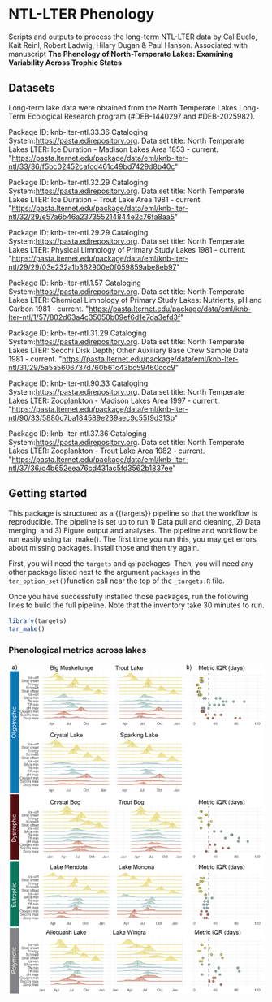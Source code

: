# NTL-LTER Phenology

Scripts and outputs to process the long-term NTL-LTER data by Cal Buelo, Kait Reinl, Robert Ladwig, Hilary Dugan & Paul Hanson.
Associated with manuscript **The Phenology of North-Temperate Lakes: Examining Variability Across Trophic States**

## Datasets
Long-term lake data were obtained from the North Temperate Lakes Long-Term Ecological Research program (#DEB-1440297 and #DEB-2025982).

Package ID: knb-lter-ntl.33.36 Cataloging System:https://pasta.edirepository.org.
Data set title: North Temperate Lakes LTER: Ice Duration - Madison Lakes Area 1853 - current.
"https://pasta.lternet.edu/package/data/eml/knb-lter-ntl/33/36/f5bc02452cafcd461c49bd7429d8b40c" 

Package ID: knb-lter-ntl.32.29 Cataloging System:https://pasta.edirepository.org.
Data set title: North Temperate Lakes LTER: Ice Duration - Trout Lake Area 1981 - current.
"https://pasta.lternet.edu/package/data/eml/knb-lter-ntl/32/29/e57a6b46a237355214844e2c76fa8aa5" 

Package ID: knb-lter-ntl.29.29 Cataloging System:https://pasta.edirepository.org.
Data set title: North Temperate Lakes LTER: Physical Limnology of Primary Study Lakes 1981 - current.
"https://pasta.lternet.edu/package/data/eml/knb-lter-ntl/29/29/03e232a1b362900e0f059859abe8eb97"

Package ID: knb-lter-ntl.1.57 Cataloging System:https://pasta.edirepository.org.
Data set title: North Temperate Lakes LTER: Chemical Limnology of Primary Study Lakes: Nutrients, pH and Carbon 1981 - current.
"https://pasta.lternet.edu/package/data/eml/knb-lter-ntl/1/57/802d63a4c35050b09ef6d1e7da3efd3f"
  
Package ID: knb-lter-ntl.31.29 Cataloging System:https://pasta.edirepository.org.
Data set title: North Temperate Lakes LTER: Secchi Disk Depth; Other Auxiliary Base Crew Sample Data 1981 - current.
"https://pasta.lternet.edu/package/data/eml/knb-lter-ntl/31/29/5a5a5606737d760b61c43bc59460ccc9" 

Package ID: knb-lter-ntl.90.33 Cataloging System:https://pasta.edirepository.org.
Data set title: North Temperate Lakes LTER: Zooplankton - Madison Lakes Area 1997 - current.
"https://pasta.lternet.edu/package/data/eml/knb-lter-ntl/90/33/5880c7ba184589e239aec9c55f9d313b"

Package ID: knb-lter-ntl.37.36 Cataloging System:https://pasta.edirepository.org.
Data set title: North Temperate Lakes LTER: Zooplankton - Trout Lake Area 1982 - current.
"https://pasta.lternet.edu/package/data/eml/knb-lter-ntl/37/36/c4b652eea76cd431ac5fd3562b1837ee" 

## Getting started
This package is structured as a {{targets}} pipeline so that the workflow is reproducible. The pipeline is set up to run 1) Data pull and cleaning, 2) Data merging, and 3) Figure output and analyses. The pipeline and workflow be run easily using tar_make(). The first time you run this, you may get errors about missing packages. Install those and then try again.

First, you will need the `targets` and `qs` packages. Then, you will need any other package listed next to the argument `packages` in the `tar_option_set()`function call near the top of the `_targets.R` file. 

Once you have successfully installed those packages, run the following lines to build the full pipeline. Note that the inventory take 30 minutes to run.

```r
library(targets)
tar_make()
```

### Phenological metrics across lakes
![](Figures_manuscript/Figures_AI.png)<!-- -->
